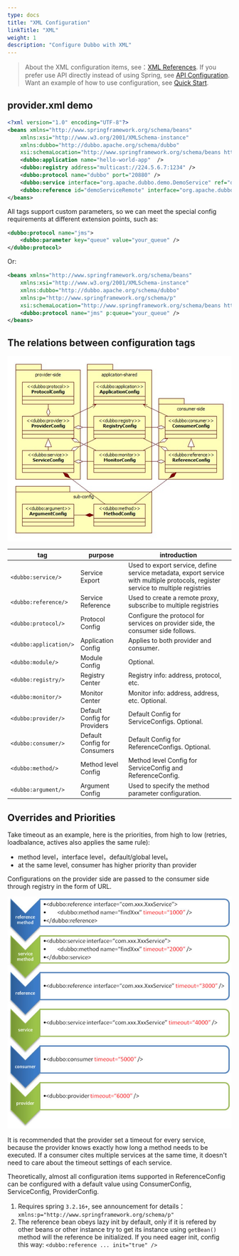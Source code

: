 ```yaml
---
type: docs
title: "XML Configuration"
linkTitle: "XML"
weight: 1
description: "Configure Dubbo with XML"
---
```



> About the XML configuration items, see：[XML References](/en/docs/v2.7/user/references/xml/). If you prefer use API directly instead of using Spring, see [API Configuration](../api). Want an example of how to use configuration, see [Quick Start](../../quick-start).


## provider.xml demo

``` xml
<?xml version="1.0" encoding="UTF-8"?>
<beans xmlns="http://www.springframework.org/schema/beans"
    xmlns:xsi="http://www.w3.org/2001/XMLSchema-instance"
    xmlns:dubbo="http://dubbo.apache.org/schema/dubbo"
    xsi:schemaLocation="http://www.springframework.org/schema/beans http://www.springframework.org/schema/beans/spring-beans-4.3.xsd http://dubbo.apache.org/schema/dubbo http://dubbo.apache.org/schema/dubbo/dubbo.xsd">  
    <dubbo:application name="hello-world-app"  />  
    <dubbo:registry address="multicast://224.5.6.7:1234" />  
    <dubbo:protocol name="dubbo" port="20880" />  
    <dubbo:service interface="org.apache.dubbo.demo.DemoService" ref="demoServiceLocal" />  
    <dubbo:reference id="demoServiceRemote" interface="org.apache.dubbo.demo.DemoService" />  
</beans>
```

All tags support custom parameters, so we can meet the special config requirements at different extension points, such as:

```xml
<dubbo:protocol name="jms">
    <dubbo:parameter key="queue" value="your_queue" />
</dubbo:protocol>
```

Or: 

``` xml
<beans xmlns="http://www.springframework.org/schema/beans"
    xmlns:xsi="http://www.w3.org/2001/XMLSchema-instance"
    xmlns:dubbo="http://dubbo.apache.org/schema/dubbo"
    xmlns:p="http://www.springframework.org/schema/p"
    xsi:schemaLocation="http://www.springframework.org/schema/beans http://www.springframework.org/schema/beans/spring-beans-4.3.xsd http://dubbo.apache.org/schema/dubbo http://dubbo.apache.org/schema/dubbo/dubbo.xsd">  
    <dubbo:protocol name="jms" p:queue="your_queue" />  
</beans>
```

## The relations between configuration tags
  
![dubbo-config](/imgs/user/dubbo-config.jpg)

tag  | purpose | introduction
------------- | ------------- | -------------
`<dubbo:service/>` | Service Export  | Used to export service, define service metadata, export service with multiple protocols, register service to multiple registries
`<dubbo:reference/>`  | Service Reference  | Used to create a remote proxy, subscribe to multiple registries
`<dubbo:protocol/>`  | Protocol Config  | Configure the protocol for services on provider side, the consumer side follows.
`<dubbo:application/>`  | Application Config  | Applies to both provider and consumer.
`<dubbo:module/>`  | Module Config  | Optional.
`<dubbo:registry/>`  | Registry Center | Registry info: address, protocol, etc.
`<dubbo:monitor/>`  | Monitor Center  | Monitor info: address, address, etc. Optional.
`<dubbo:provider/>`  | Default Config for Providers  | Default Config for ServiceConfigs. Optional.
`<dubbo:consumer/>`  | Default Config for Consumers  | Default Config for ReferenceConfigs. Optional.
`<dubbo:method/>`  | Method level Config  | Method level Config for ServiceConfig and ReferenceConfig.
`<dubbo:argument/>`  | Argument Config  | Used to specify the method parameter configuration.


## Overrides and Priorities

Take timeout as an example, here is the priorities, from high to low (retries, loadbalance, actives also applies  the same rule): 

* method level，interface level，default/global level。
* at the same level, consumer has higher priority than provider

Configurations on the provider side are passed to the consumer side through registry in the form of URL.

![dubbo-config-override](/imgs/user/dubbo-config-override.jpg)

It is recommended that the provider set a timeout for every service, because the provider knows exactly how long a method needs to be executed. If a consumer cites multiple services at the same time, it doesn't need to care about the timeout settings of each service.

Theoretically, almost all configuration items supported in ReferenceConfig can be configured with a default value using ConsumerConfig, ServiceConfig, ProviderConfig.

1. Requires spring `3.2.16+`, see announcement for details：`xmlns:p="http://www.springframework.org/schema/p"` 
2. The reference bean obeys lazy init by default, only if it is refered by other beans or other instance try to get its instance using `getBean()` method  will the reference be initialized. If you need eager init, config this way: `<dubbo:reference ... init="true" />`
